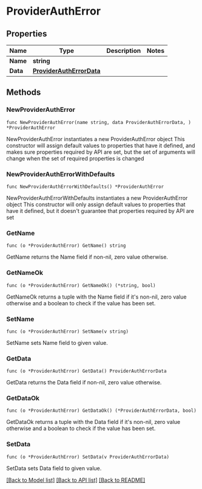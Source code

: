# ProviderAuthError

## Properties

Name | Type | Description | Notes
------------ | ------------- | ------------- | -------------
**Name** | **string** |  | 
**Data** | [**ProviderAuthErrorData**](ProviderAuthErrorData.md) |  | 

## Methods

### NewProviderAuthError

`func NewProviderAuthError(name string, data ProviderAuthErrorData, ) *ProviderAuthError`

NewProviderAuthError instantiates a new ProviderAuthError object
This constructor will assign default values to properties that have it defined,
and makes sure properties required by API are set, but the set of arguments
will change when the set of required properties is changed

### NewProviderAuthErrorWithDefaults

`func NewProviderAuthErrorWithDefaults() *ProviderAuthError`

NewProviderAuthErrorWithDefaults instantiates a new ProviderAuthError object
This constructor will only assign default values to properties that have it defined,
but it doesn't guarantee that properties required by API are set

### GetName

`func (o *ProviderAuthError) GetName() string`

GetName returns the Name field if non-nil, zero value otherwise.

### GetNameOk

`func (o *ProviderAuthError) GetNameOk() (*string, bool)`

GetNameOk returns a tuple with the Name field if it's non-nil, zero value otherwise
and a boolean to check if the value has been set.

### SetName

`func (o *ProviderAuthError) SetName(v string)`

SetName sets Name field to given value.


### GetData

`func (o *ProviderAuthError) GetData() ProviderAuthErrorData`

GetData returns the Data field if non-nil, zero value otherwise.

### GetDataOk

`func (o *ProviderAuthError) GetDataOk() (*ProviderAuthErrorData, bool)`

GetDataOk returns a tuple with the Data field if it's non-nil, zero value otherwise
and a boolean to check if the value has been set.

### SetData

`func (o *ProviderAuthError) SetData(v ProviderAuthErrorData)`

SetData sets Data field to given value.



[[Back to Model list]](../README.md#documentation-for-models) [[Back to API list]](../README.md#documentation-for-api-endpoints) [[Back to README]](../README.md)


